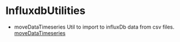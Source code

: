 # InfluxdbUtilities


* moveDataTimeseries Util to import to influxDb data from csv files. [moveDataTimeseries](./moveDataTimeseries)
